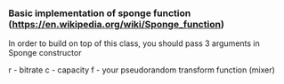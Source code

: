 ### Basic implementation of sponge function (https://en.wikipedia.org/wiki/Sponge_function)

In order to build on top of this class, you should pass 3 arguments in Sponge constructor

r - bitrate
c - capacity
f - your pseudorandom transform function (mixer)